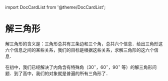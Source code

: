 import DocCardList from '@theme/DocCardList';

# 解三角形

解三角形的含义是：三角形总共有三条边和三个角，总共六个信息．给出三角形这六个信息之间的某些关系，我们的目标是根据这些关系，求解三角形的这六个信息．

在初中，我们已经解决了内角含有特殊角（$30 ^\circ$，$60 ^\circ$，$90 ^\circ$ 等）的解三角形问题．到了高中，我们的对象就是普遍的所有三角形了．

<DocCardList />
